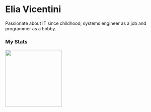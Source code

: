 # Elia Vicentini

Passionate about IT since childhood, systems engineer as a job and programmer as a hobby.  

### My Stats

<img height="180em" src="https://github-readme-stats.vercel.app/api?username=IlVice26&show_icons=true&hide_border=true&&count_private=true&include_all_commits=true" />
